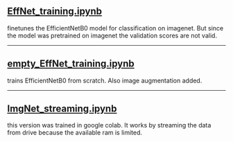 ## **[EffNet_training.ipynb](https://github.com/Movses1/ADV_ML_Bootcamp/blob/master/ImageNet%20classification/EffNet_training.ipynb)**
finetunes the EfficientNetB0 model for classification on imagenet. But since the model was pretrained on imagenet the validation scores are not valid.

---
## **[empty_EffNet_training.ipynb](https://github.com/Movses1/ADV_ML_Bootcamp/blob/master/ImageNet%20classification/empty_EffNet_training.ipynb)**
trains EfficientNetB0 from scratch. Also image augmentation added.

---
## **[ImgNet_streaming.ipynb](https://github.com/Movses1/ADV_ML_Bootcamp/blob/master/ImageNet%20classification/ImgNet_streaming.ipynb)**
this version was trained in google colab. It works by streaming the data from drive because the available ram is limited.
